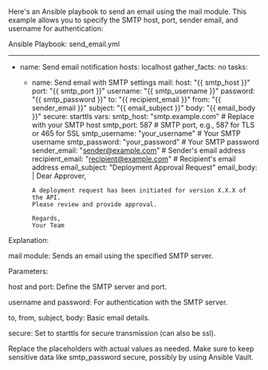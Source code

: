 Here's an Ansible playbook to send an email using the mail module. This example allows you to specify the SMTP host, port, sender email, and username for authentication:

Ansible Playbook: send_email.yml

---
- name: Send email notification
  hosts: localhost
  gather_facts: no
  tasks:
    - name: Send email with SMTP settings
      mail:
        host: "{{ smtp_host }}"
        port: "{{ smtp_port }}"
        username: "{{ smtp_username }}"
        password: "{{ smtp_password }}"
        to: "{{ recipient_email }}"
        from: "{{ sender_email }}"
        subject: "{{ email_subject }}"
        body: "{{ email_body }}"
        secure: starttls
      vars:
        smtp_host: "smtp.example.com"    # Replace with your SMTP host
        smtp_port: 587                  # SMTP port, e.g., 587 for TLS or 465 for SSL
        smtp_username: "your_username"  # Your SMTP username
        smtp_password: "your_password"  # Your SMTP password
        sender_email: "sender@example.com"  # Sender's email address
        recipient_email: "recipient@example.com"  # Recipient's email address
        email_subject: "Deployment Approval Request"
        email_body: |
          Dear Approver,

          A deployment request has been initiated for version X.X.X of the API.
          Please review and provide approval.

          Regards,
          Your Team

Explanation:

mail module: Sends an email using the specified SMTP server.

Parameters:

host and port: Define the SMTP server and port.

username and password: For authentication with the SMTP server.

to, from, subject, body: Basic email details.

secure: Set to starttls for secure transmission (can also be ssl).



Replace the placeholders with actual values as needed. Make sure to keep sensitive data like smtp_password secure, possibly by using Ansible Vault.

